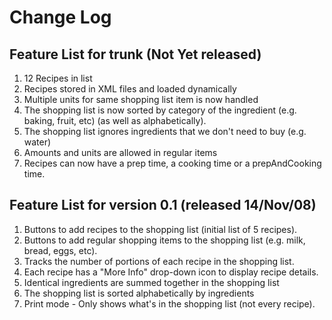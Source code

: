 # Change Log

## Feature List for trunk (Not Yet released)

1. 12 Recipes in list
1. Recipes stored in XML files and loaded dynamically
1. Multiple units for same shopping list item is now handled
1. The shopping list is now sorted by category of the ingredient (e.g. baking, fruit, etc) (as well as alphabetically).
1. The shopping list ignores ingredients that we don't need to buy (e.g. water)
1. Amounts and units are allowed in regular items
1. Recipes can now have a prep time, a cooking time or a prepAndCooking time.

## Feature List for version 0.1 (released 14/Nov/08)

1. Buttons to add recipes to the shopping list (initial list of 5 recipes).
1. Buttons to add regular shopping items to the shopping list (e.g. milk, bread, eggs, etc).
1. Tracks the number of portions of each recipe in the shopping list.
1. Each recipe has a "More Info" drop-down icon to display recipe details.
1. Identical ingredients are summed together in the shopping list
1. The shopping list is sorted alphabetically by ingredients
1. Print mode - Only shows what's in the shopping list (not every recipe).
